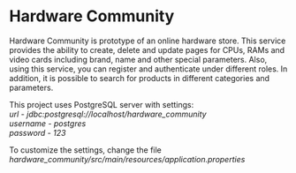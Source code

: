 # Hardware Community
Hardware Community is prototype of an online hardware store.
This service provides the ability to create, delete and update pages for CPUs, RAMs and video cards including brand, name and other special parameters. Also, using this service, you can register and authenticate under different roles. In addition, it is possible to search for products in different categories and parameters.

This project uses PostgreSQL server with settings:  
*url - jdbc&#58;postgresql://localhost/hardware_community  
username - postgres  
password - 123*  

To customize the settings, change the file  
*hardware_community/src/main/resources/application.properties*

